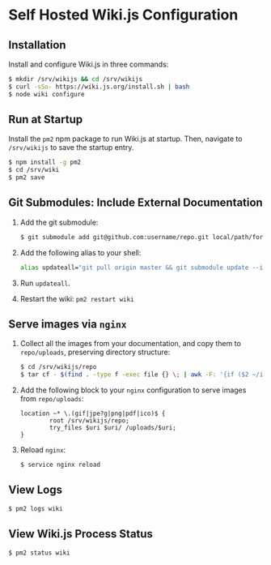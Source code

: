 <!-- TITLE: Wiki.js -->
<!-- SUBTITLE: Tips and Tricks -->

# Self Hosted Wiki.js Configuration

## Installation

Install and configure Wiki.js in three commands:

```bash
$ mkdir /srv/wikijs && cd /srv/wikijs
$ curl -sSo- https://wiki.js.org/install.sh | bash
$ node wiki configure
```

## Run at Startup

Install the `pm2` npm package to run Wiki.js at startup. Then, navigate to `/srv/wikijs` to save the startup entry.

```bash
$ npm install -g pm2
$ cd /srv/wiki
$ pm2 save
```

## Git Submodules: Include External Documentation

1. Add the git submodule:

    ```bash
    $ git submodule add git@github.com:username/repo.git local/path/for/submodule
    ```

1. Add the following alias to your shell:

    ```bash
    alias updateall="git pull origin master && git submodule update --init --recursive && git submodule foreach --recursive git fetch && git submodule foreach git pull --ff-only origin master"
    ```

1. Run `updateall`.

1. Restart the wiki: `pm2 restart wiki`

## Serve images via `nginx`

1. Collect all the images from your documentation, and copy them to `repo/uploads`, preserving directory structure:

    ```bash
    $ cd /srv/wikijs/repo
    $ tar cf - $(find . -type f -exec file {} \; | awk -F: '{if ($2 ~/image/) print $1}') | (cd uploads; tar xf -)
    ```

1. Add the following block to your `nginx` configuration to serve images from `repo/uploads`:

    ```nginx
    location ~* \.(gif|jpe?g|png|pdf|ico)$ {
    		root /srv/wikijs/repo;
    		try_files $uri $uri/ /uploads/$uri;
    }
    ```

1. Reload `nginx`:
    ```bash
    $ service nginx reload
    ```

## View Logs

```bash
$ pm2 logs wiki
```

## View Wiki.js Process Status

```bash
$ pm2 status wiki
```
